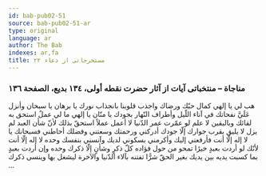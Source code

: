 ```yaml
---
id: bab-pub02-51
source: bab-pub02-51-ar
type: original
language: ar
author: The Bab
indexes: ar,fa
title: مستخرجاتى از دعاء ۲۲
---
```

### مناجاة – منتخباتى آيات از آثار حضرت نقطه أولى، ۱۳٤ بديع، الصفحة ۱۳٦

هب لي يا إلهي كمال حبّك ورضاك واجذب قلوبنا بانجذاب نورك يا برهان يا سبحان وأنزل عَلَيَّ نفحاتك في آناء اللّيل وأطراف النّهار بجودك يا منّان يا إلهي ما لي عملٌ استحق به لقائك وباليقين لا علم لو عمّرت عمر الدّنيا لا أعمل عملاً استحقّ بذلك لأنّ شأن العبد لم يزل لا يليق بقرب جوارك إلّا جودك أدركني ورحمتك وسعتني وفضلك أحاطني فسبحانك يا لا إله إلّا أنت فأرفعني إليك وأكرمني بسكوني لديك وآنسني بنفسك وحده لا إله إلّا أنت لأنّك لو أردت بعبدٍ خيرًا تمحو من حول فؤاده كلّ ذكرٍ وشأنٍ إلّا ذكرك وحده وإن أردت بعبدٍ بما كسبت يديه بين يديك بغير الحقّ شرًّا تفتنه بآلاء الدّنيا والآخرة ليشغل بها وينسى ذكرك ...